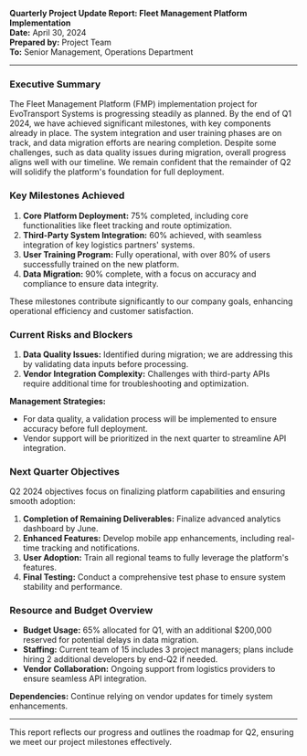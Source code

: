 

**Quarterly Project Update Report: Fleet Management Platform Implementation**  
**Date:** April 30, 2024  
**Prepared by:** Project Team  
**To:** Senior Management, Operations Department  

---

### Executive Summary  
The Fleet Management Platform (FMP) implementation project for EvoTransport Systems is progressing steadily as planned. By the end of Q1 2024, we have achieved significant milestones, with key components already in place. The system integration and user training phases are on track, and data migration efforts are nearing completion. Despite some challenges, such as data quality issues during migration, overall progress aligns well with our timeline. We remain confident that the remainder of Q2 will solidify the platform's foundation for full deployment.

### Key Milestones Achieved  
1. **Core Platform Deployment:** 75% completed, including core functionalities like fleet tracking and route optimization.  
2. **Third-Party System Integration:** 60% achieved, with seamless integration of key logistics partners' systems.  
3. **User Training Program:** Fully operational, with over 80% of users successfully trained on the new platform.  
4. **Data Migration:** 90% complete, with a focus on accuracy and compliance to ensure data integrity.  

These milestones contribute significantly to our company goals, enhancing operational efficiency and customer satisfaction.

### Current Risks and Blockers  
1. **Data Quality Issues:** Identified during migration; we are addressing this by validating data inputs before processing.  
2. **Vendor Integration Complexity:** Challenges with third-party APIs require additional time for troubleshooting and optimization.  

**Management Strategies:**  
- For data quality, a validation process will be implemented to ensure accuracy before full deployment.  
- Vendor support will be prioritized in the next quarter to streamline API integration.

### Next Quarter Objectives  
Q2 2024 objectives focus on finalizing platform capabilities and ensuring smooth adoption:  
1. **Completion of Remaining Deliverables:** Finalize advanced analytics dashboard by June.  
2. **Enhanced Features:** Develop mobile app enhancements, including real-time tracking and notifications.  
3. **User Adoption:** Train all regional teams to fully leverage the platform's features.  
4. **Final Testing:** Conduct a comprehensive test phase to ensure system stability and performance.

### Resource and Budget Overview  
- **Budget Usage:** 65% allocated for Q1, with an additional $200,000 reserved for potential delays in data migration.  
- **Staffing:** Current team of 15 includes 3 project managers; plans include hiring 2 additional developers by end-Q2 if needed.  
- **Vendor Collaboration:** Ongoing support from logistics providers to ensure seamless API integration.  

**Dependencies:** Continue relying on vendor updates for timely system enhancements.

---

This report reflects our progress and outlines the roadmap for Q2, ensuring we meet our project milestones effectively.